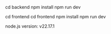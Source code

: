 cd backend
npm install
npm run dev

cd frontend
cd frontend
npm install
npm run dev


node.js version: v22.17.1
